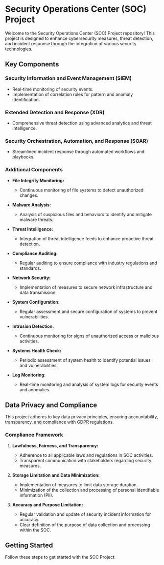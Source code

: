 # Security Operations Center (SOC) Project

Welcome to the Security Operations Center (SOC) Project repository! This project is designed to enhance cybersecurity measures, threat detection, and incident response through the integration of various security technologies.

## Key Components

### Security Information and Event Management (SIEM)

- Real-time monitoring of security events.
- Implementation of correlation rules for pattern and anomaly identification.

### Extended Detection and Response (XDR)

- Comprehensive threat detection using advanced analytics and threat intelligence.

### Security Orchestration, Automation, and Response (SOAR)

- Streamlined incident response through automated workflows and playbooks.

### Additional Components

- **File Integrity Monitoring:**
  - Continuous monitoring of file systems to detect unauthorized changes.

- **Malware Analysis:**
  - Analysis of suspicious files and behaviors to identify and mitigate malware threats.

- **Threat Intelligence:**
  - Integration of threat intelligence feeds to enhance proactive threat detection.

- **Compliance Auditing:**
  - Regular auditing to ensure compliance with industry regulations and standards.

- **Network Security:**
  - Implementation of measures to secure network infrastructure and data transmission.

- **System Configuration:**
  - Regular assessment and secure configuration of systems to prevent vulnerabilities.

- **Intrusion Detection:**
  - Continuous monitoring for signs of unauthorized access or malicious activities.

- **Systems Health Check:**
  - Periodic assessment of system health to identify potential issues and vulnerabilities.

- **Log Monitoring:**
  - Real-time monitoring and analysis of system logs for security events and anomalies.

## Data Privacy and Compliance

This project adheres to key data privacy principles, ensuring accountability, transparency, and compliance with GDPR regulations.

### Compliance Framework

1. **Lawfulness, Fairness, and Transparency:**
   - Adherence to all applicable laws and regulations in SOC activities.
   - Transparent communication with stakeholders regarding security measures.

2. **Storage Limitation and Data Minimization:**
   - Implementation of measures to limit data storage duration.
   - Minimization of the collection and processing of personal identifiable information (PII).

3. **Accuracy and Purpose Limitation:**
   - Regular validation and update of security incident information for accuracy.
   - Clear definition of the purpose of data collection and processing within the SOC.

## Getting Started

Follow these steps to get started with the SOC Project:

